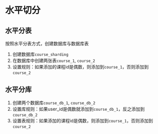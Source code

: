 # 水平切分

## 水平分表

按照水平分表方式，创建数据库与数据库表

1. 创建数据库`course_sharding`
2. 在数据库中创建两张表`course_1`, `course_2`
3. 设置规则：如果添加的课程id是偶数，则添加到`course_1`，否则添加到`course_2`

## 水平分库

1. 创建两个数据库`course_db_1`, `course_db_2`
2. 设置库规则：如果user_id是偶数就添加到`course_db_1`，反之添加到`course_db_2`
3. 设置表规则：如果添加的课程id是偶数，则添加到`course_1`，否则添加到`course_2`